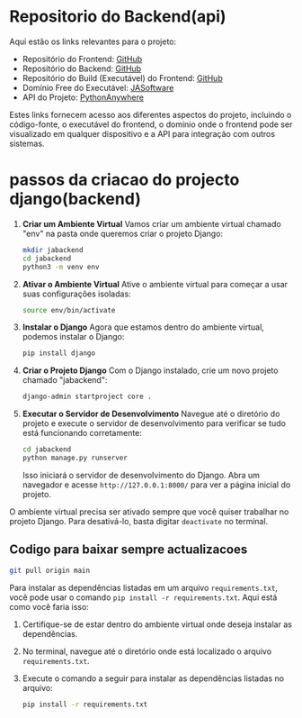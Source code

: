 #   Repositorio do Backend(api)

Aqui estão os links relevantes para o projeto:

- Repositório do Frontend: [GitHub](https://github.com/Catson28/NowFrontendReact)
- Repositório do Backend: [GitHub](https://github.com/Catson28/NowBackendDjango)
- Repositório do Build (Executável) do Frontend: [GitHub](https://github.com/Catson28/BuildedNowFrontendReact)
- Domínio Free do Executável: [JASoftware](https://jasoftware.netlify.app)
- API do Projeto: [PythonAnywhere](https://jasoftware.pythonanywhere.com/)

Estes links fornecem acesso aos diferentes aspectos do projeto, incluindo o código-fonte, o executável do frontend, o domínio onde o frontend pode ser visualizado em qualquer dispositivo e a API para integração com outros sistemas.

#   passos da criacao do projecto django(backend)

1. **Criar um Ambiente Virtual**
   Vamos criar um ambiente virtual chamado "env" na pasta onde queremos criar o projeto Django:

   ```bash
   mkdir jabackend
   cd jabackend
   python3 -m venv env
   ```

2. **Ativar o Ambiente Virtual**
   Ative o ambiente virtual para começar a usar suas configurações isoladas:

   ```bash
   source env/bin/activate
   ```

3. **Instalar o Django**
   Agora que estamos dentro do ambiente virtual, podemos instalar o Django:

   ```bash
   pip install django
   ```

4. **Criar o Projeto Django**
   Com o Django instalado, crie um novo projeto chamado "jabackend":

   ```bash
   django-admin startproject core .
   ```

5. **Executar o Servidor de Desenvolvimento**
   Navegue até o diretório do projeto e execute o servidor de desenvolvimento para verificar se tudo está funcionando corretamente:

   ```bash
   cd jabackend
   python manage.py runserver
   ```

   Isso iniciará o servidor de desenvolvimento do Django. Abra um navegador e acesse `http://127.0.0.1:8000/` para ver a página inicial do projeto.

O ambiente virtual precisa ser ativado sempre que você quiser trabalhar no projeto Django. Para desativá-lo, basta digitar `deactivate` no terminal.

##   Codigo para baixar sempre actualizacoes

```bash
git pull origin main
```

Para instalar as dependências listadas em um arquivo `requirements.txt`, você pode usar o comando `pip install -r requirements.txt`. Aqui está como você faria isso:

1. Certifique-se de estar dentro do ambiente virtual onde deseja instalar as dependências.

2. No terminal, navegue até o diretório onde está localizado o arquivo `requirements.txt`.

3. Execute o comando a seguir para instalar as dependências listadas no arquivo:
   
   ```bash
   pip install -r requirements.txt
   ```